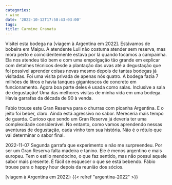 ```yaml
---
categories:
- wine
date: '2022-10-12T17:58:43-03:00'
tags:
title: Carmine Granata
---
```


Visitei esta bodega na [viagem à Argentina em 2022]. Estávamos de bobeira em Maipu. A atendente Luli não costuma atender sem reserva, mas mora perto e coincidentemente estava por lá quando tocamos a campainha. Ela nos atendeu tão bem e com uma empolgação tão grande em explicar com detalhes técnicos desde a plantação das uvas até a degustação que foi possível aprender coisas novas mesmo depois de tantas bodegas já visitadas. Foi uma visita privada de apenas nós quatro. A bodega fazia 7 milhões de litros e havia tanques gigantescos de concreto em funcionamento. Agora boa parte deles é usada como salas. Inclusive a sala de degustação! Uma das melhores visitas de minha vida em uma bodega. Havia garrafas da década de 90 à venda.

Fabio trouxe este Gran Reserva para o churras com picanha Argentina. E o jeito foi beber, claro. Ainda está agressivo no sabor. Mereceria mais tempo de guarda. Curioso que sendo um Gran Reserva já deveria ter uma complexidade considerável. No entanto, como vamos aprendendo nessas aventuras de degustação, cada vinho tem sua história. Não é o rótulo que vai determinar o sabor final.

2022-11-07 Segunda garrafa que experimento e não me surpreendeu. Por ser um Gran Reserva falta madeira e tanino. Ele é menos argentino e mais europeu. Tem o estilo mendocino, o que faz sentido, mas não possui aquele sabor mais presente. É fácil se esquecer o que se está bebendo. Fábio trouxe para o happy hour depois da reunião dos sócios.

[viagem à Argentina em 2022]: {{< relref "argentina-2022" >}}
